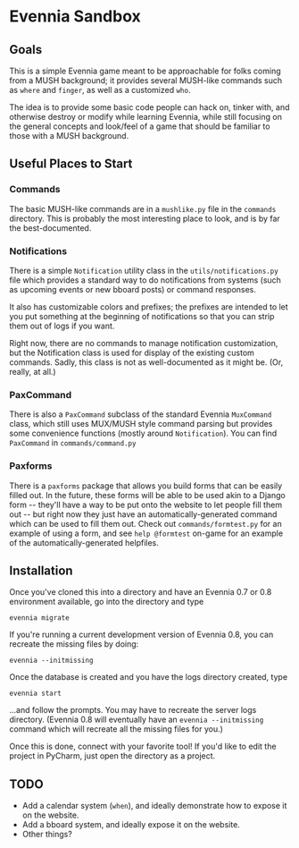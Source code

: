 # Evennia Sandbox

## Goals

This is a simple Evennia game meant to be approachable for folks coming from a MUSH background; it provides several MUSH-like commands such as `where` and `finger`, as well as a customized `who`.  

The idea is to provide some basic code people can hack on, tinker with, and otherwise destroy or modify while learning Evennia, while still focusing on the general concepts and look/feel of a game that should be familiar to those with a MUSH background.

## Useful Places to Start

### Commands

The basic MUSH-like commands are in a `mushlike.py` file in the `commands` directory.  This is probably the most interesting place to look, and is by far the best-documented.

### Notifications

There is a simple `Notification` utility class in the `utils/notifications.py` file which provides a standard way to do notifications from systems (such as upcoming events or new bboard posts) or command responses.  

It also has customizable colors and prefixes; the prefixes are intended to let you put something at the beginning of notifications so that you can strip them out of logs if you want.

Right now, there are no commands to manage notification customization, but the Notification class is used for display of the existing custom commands.  Sadly, this class is not as well-documented as it might be.  (Or, really, at all.)

### PaxCommand

There is also a `PaxCommand` subclass of the standard Evennia `MuxCommand` class, which still uses MUX/MUSH style command parsing but provides some convenience functions (mostly around `Notification`).  You can find `PaxCommand` in `commands/command.py`

### Paxforms

There is a `paxforms` package that allows you build forms that can be easily filled out.  In the future, these forms will be able to be used akin to a Django form -- they'll have a way to be put onto the website to let people fill them out -- but right now they just have an automatically-generated command which can be used to fill them out.  Check out `commands/formtest.py` for an example of using a form, and see `help @formtest` on-game for an example of the automatically-generated helpfiles.

## Installation

Once you've cloned this into a directory and have an Evennia 0.7 or 0.8 environment available, go into the directory and type

	evennia migrate
	
If you're running a current development version of Evennia 0.8, you can recreate the missing files by doing:

	evennia --initmissing
	
Once the database is created and you have the logs directory created, type

	evennia start
	
...and follow the prompts.  You may have to recreate the server logs directory.  (Evennia 0.8 will eventually have an `evennia --initmissing` command which will recreate all the missing files for you.)

Once this is done, connect with your favorite tool!  If you'd like to edit the project in PyCharm, just open the directory as a project.

## TODO

* Add a calendar system (`when`), and ideally demonstrate how to expose it on the website.
* Add a bboard system, and ideally expose it on the website.
* Other things?